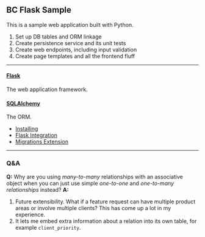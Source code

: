 ## BC Flask Sample
This is a sample web application built with Python.

1. Set up DB tables and ORM linkage
2. Create persistence service and its unit tests
3. Create web endpoints, including input validation
4. Create page templates and all the frontend fluff

---

#### [Flask](http://flask.pocoo.org/docs/0.12/quickstart/)
The web application framework.

#### [SQLAlchemy](https://www.sqlalchemy.org/)
The ORM.
- [Installing](http://docs.sqlalchemy.org/en/latest/intro.html?highlight=pip#installation-guide)
- [Flask Integration](http://flask.pocoo.org/docs/0.12/quickstart/)
- [Migrations Extension](https://flask-migrate.readthedocs.io/en/latest/)

---
### Q&A
**Q:**
Why are you using _many-to-many_ relationships with an associative object when you can just use simple _one-to-one_ and _one-to-many relationships_ instead?
**A:**
1. Future extensibility. What if a feature request can have multiple product areas or involve multiple clients? This has come up a lot in my experience.
2. It lets me embed extra information about a relation into its own table, for example `client_priority`.